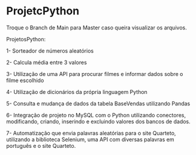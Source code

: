 # ProjetcPython

Troque o Branch de Main para Master caso queira visualizar os arquivos.

ProjetosPython:

1- Sorteador de números aleatórios

2- Calcula média entre 3 valores

3- Utilização de uma API para procurar filmes e informar dados sobre o filme escolhido

4- Utilização de dicionários da própria linguagem Python

5- Consulta e mudança de dados da tabela BaseVendas utilizando Pandas

6- Integração de projeto no MySQL com o Python utilizando conectores, modificando, criando, inserindo e excluindo valores dos bancos de dados.

7- Automatização que envia palavras aleatórias para o site Quarteto, utilizando a biblioteca Selenium, uma API com diversas palavras em português e o site Quarteto.
